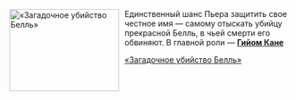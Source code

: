 <!--2025-04-20 11:00:28-->
<div class="yb">
  <div class="rss kino_kino"><a href="https://www.kino-teatr.ru/video/48729/" title="«Загадочное убийство Белль»"><img src="https://www.kino-teatr.ru/video/9/2/48729/poster.jpg" width="196" height="147" align="left" hspace="5" style="margin: 0px 10px 0px 5px" alt="«Загадочное убийство Белль»"/></a>Единственныи&#774; шанс Пьера защитить свое честное имя — самому отыскать убии&#774;цу прекрасной Белль, в чьей смерти его обвиняют. В главной роли — <a href=https://www.kino-teatr.ru/kino/acter/m/euro/49848/bio/ target=_blank><strong>Гийом Кане</strong></a> <p class="titl"><a href="https://www.kino-teatr.ru/video/48729/">«Загадочное убийство Белль»</a></p></div>
</div>
